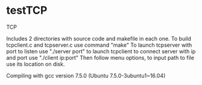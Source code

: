 # testTCP
TCP <server-client>

Includes 2 directories with source code and makefile in each one.
To build tcpclient.c and tcpserver.c use command "make"
To launch tcpserver with port to listen use "./server port"
to launch tcpclient to connect server with ip and port use "./client ip:port"
Then follow menu options, to input path to file use its location on disk.

Compiling with gcc version 7.5.0 (Ubuntu 7.5.0-3ubuntu1~16.04) 

